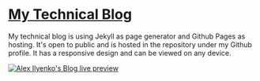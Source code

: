 # [My Technical Blog](https://alexilyenko.github.io/)
My technical blog is using Jekyll as page generator and Github Pages as hosting. It's open to public and is hosted in the repository under my Github profile.
It has a responsive design and can be viewed on any  device.

[![Alex Ilyenko's Blog live preview][2]][1]

[1]: https://alexilyenko.github.io/
[2]: assets/screenshot.png (live preview)
